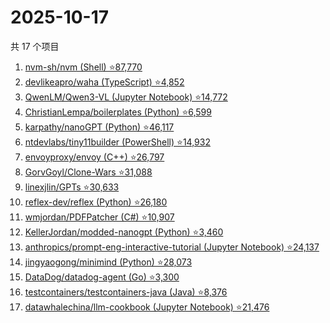 # 2025-10-17

共 17 个项目

<!-- BEGIN GITHUB -->
<!-- 最后更新时间 2025-10-17 01:08:01 +0800 -->
1. [nvm-sh/nvm (Shell) ⭐87,770](https://github.com/nvm-sh/nvm)
1. [devlikeapro/waha (TypeScript) ⭐4,852](https://github.com/devlikeapro/waha)
1. [QwenLM/Qwen3-VL (Jupyter Notebook) ⭐14,772](https://github.com/QwenLM/Qwen3-VL)
1. [ChristianLempa/boilerplates (Python) ⭐6,599](https://github.com/ChristianLempa/boilerplates)
1. [karpathy/nanoGPT (Python) ⭐46,117](https://github.com/karpathy/nanoGPT)
1. [ntdevlabs/tiny11builder (PowerShell) ⭐14,932](https://github.com/ntdevlabs/tiny11builder)
1. [envoyproxy/envoy (C++) ⭐26,797](https://github.com/envoyproxy/envoy)
1. [GorvGoyl/Clone-Wars ⭐31,088](https://github.com/GorvGoyl/Clone-Wars)
1. [linexjlin/GPTs ⭐30,633](https://github.com/linexjlin/GPTs)
1. [reflex-dev/reflex (Python) ⭐26,180](https://github.com/reflex-dev/reflex)
1. [wmjordan/PDFPatcher (C#) ⭐10,907](https://github.com/wmjordan/PDFPatcher)
1. [KellerJordan/modded-nanogpt (Python) ⭐3,460](https://github.com/KellerJordan/modded-nanogpt)
1. [anthropics/prompt-eng-interactive-tutorial (Jupyter Notebook) ⭐24,137](https://github.com/anthropics/prompt-eng-interactive-tutorial)
1. [jingyaogong/minimind (Python) ⭐28,073](https://github.com/jingyaogong/minimind)
1. [DataDog/datadog-agent (Go) ⭐3,300](https://github.com/DataDog/datadog-agent)
1. [testcontainers/testcontainers-java (Java) ⭐8,376](https://github.com/testcontainers/testcontainers-java)
1. [datawhalechina/llm-cookbook (Jupyter Notebook) ⭐21,476](https://github.com/datawhalechina/llm-cookbook)
<!-- END GITHUB -->